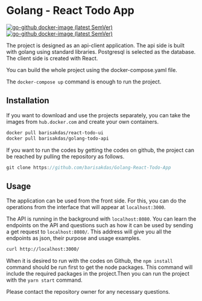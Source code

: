 # Golang - React Todo App

[![go-github docker-image (latest SemVer)](https://img.shields.io/github/v/release/google/go-github?sort=semver)](https://hub.docker.com/repository/docker/barisakdas/react-todo-ui)
[![go-github docker-image (latest SemVer)](https://img.shields.io/github/v/release/google/go-github?sort=semver)](https://hub.docker.com/repository/docker/barisakdas/golang-todo-api)

The project is designed as an api-client application. The api side is built with golang using standard libraries. Postgresql is selected as the database. The client side is created with React.

You can build the whole project using the docker-compose.yaml file.

The `docker-compose up` command is enough to run the project.

## Installation

If you want to download and use the projects separately, you can take the images from `hub.docker.com` and create your own containers.

```bash
docker pull barisakdas/react-todo-ui
docker pull barisakdas/golang-todo-api
```

If you want to run the codes by getting the codes on github, the project can be reached by pulling the repository as follows.

```go
git clone https://github.com/barisakdas/Golang-React-Todo-App
```

## Usage

The application can be used from the front side. For this, you can do the operations from the interface that will appear at `localhost:3000`.

The API is running in the background with `localhost:8080`. You can learn the endpoints on the API and questions such as how it can be used by sending a get request to `localhost:8080/`. This address will give you all the endpoints as json, their purpose and usage examples.

```bash
curl http://localhost:3000/
```

When it is desired to run with the codes on Github, the `npm install` command should be run first to get the node packages. This command will include the required packages in the project.Then you can run the project with the `yarn start` command.

Please contact the repository owner for any necessary questions.
